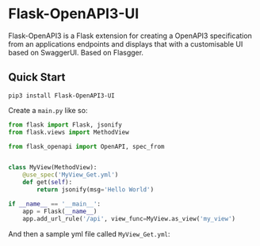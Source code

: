 # Flask-OpenAPI3-UI

Flask-OpenAPI3 is a Flask extension for creating a OpenAPI3 specification from an applications endpoints and displays that with a customisable UI based on SwaggerUI. Based on Flasgger.

## Quick Start
`pip3 install Flask-OpenAPI3-UI`

Create a `main.py` like so:
```python
from flask import Flask, jsonify
from flask.views import MethodView

from flask_openapi import OpenAPI, spec_from


class MyView(MethodView):
    @use_spec('MyView_Get.yml')
    def get(self):
        return jsonify(msg='Hello World')

if __name__ == '__main__':
    app = Flask(__name__)
    app.add_url_rule('/api', view_func=MyView.as_view('my_view')
```

And then a sample yml file called `MyView_Get.yml`:
```yml

```
